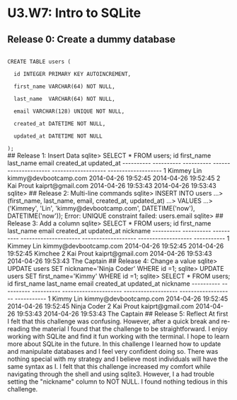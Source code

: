 # U3.W7: Intro to SQLite

## Release 0: Create a dummy database
<!-- paste your terminal output here -->
<code>
CREATE TABLE users ( <br />
  id INTEGER PRIMARY KEY AUTOINCREMENT, <br />
  first_name VARCHAR(64) NOT NULL, <br />
  last_name  VARCHAR(64) NOT NULL, <br />
  email VARCHAR(128) UNIQUE NOT NULL, <br />
  created_at DATETIME NOT NULL, <br />
  updated_at DATETIME NOT NULL <br />
);
</code>
## Release 1: Insert Data 
<!-- paste your terminal output here -->
sqlite> SELECT * FROM users;
id          first_name  last_name   email                  created_at           updated_at
----------  ----------  ----------  ---------------------  -------------------  -------------------
1           Kimmey      Lin         kimmy@devbootcamp.com  2014-04-26 19:52:45  2014-04-26 19:52:45
2           Kai         Prout       kaiprt@gmail.com       2014-04-26 19:53:43  2014-04-26 19:53:43
sqlite>
## Release 2: Multi-line commands
<!-- paste your terminal output here -->
sqlite> INSERT INTO users
   ...> (first_name, last_name, email, created_at, updated_at)
   ...> VALUES
   ...> ('Kimmey', 'Lin', 'kimmy@devbootcamp.com', DATETIME('now'), DATETIME('now'));
Error: UNIQUE constraint failed: users.email
sqlite>
## Release 3: Add a column
<!-- paste your terminal output here -->
sqlite> SELECT * FROM users;
id          first_name  last_name   email                  created_at           updated_at           nickname
----------  ----------  ----------  ---------------------  -------------------  -------------------  -----------
1           Kimmey      Lin         kimmy@devbootcamp.com  2014-04-26 19:52:45  2014-04-26 19:52:45  Kimchee
2           Kai         Prout       kaiprt@gmail.com       2014-04-26 19:53:43  2014-04-26 19:53:43  The Captain
## Release 4: Change a value
<!-- paste your terminal output here -->
sqlite> UPDATE users SET nickname='Ninja Coder' WHERE id =1;
sqlite> UPDATE users SET first_name='Kimmy' WHERE id =1;
sqlite> SELECT * FROM users;
id          first_name  last_name   email                  created_at           updated_at           nickname
----------  ----------  ----------  ---------------------  -------------------  -------------------  -----------
1           Kimmy       Lin         kimmy@devbootcamp.com  2014-04-26 19:52:45  2014-04-26 19:52:45  Ninja Coder
2           Kai         Prout       kaiprt@gmail.com       2014-04-26 19:53:43  2014-04-26 19:53:43  The Captain
## Release 5: Reflect
<!-- Add your reflection here -->
At first I felt that this challenge was confusing. However, after a quick break and re-reading the material
I found that the challenge to be straightforward. I enjoy working with SQLite and find it fun working with
the terminal. I hope to learn more about SQLite in the future. In this challenge I learned how to update and
manipulate databases and I feel very confident doing so. There was nothing special with my strategy and I 
believe most individuals will have the same syntax as I. I felt that this challenge increased my comfort 
while navigating through the shell and using sqlite3. However, I a had trouble setting the "nickname" column 
to NOT NULL. I found nothing tedious in this challenge.
